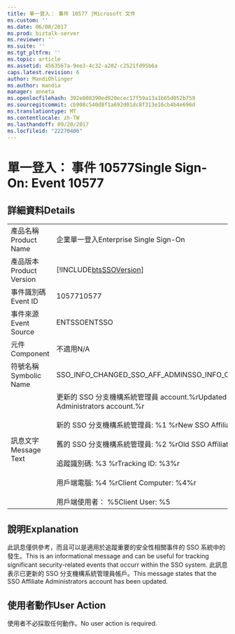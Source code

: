 ```yaml
---
title: 單一登入： 事件 10577 |Microsoft 文件
ms.custom: ''
ms.date: 06/08/2017
ms.prod: biztalk-server
ms.reviewer: ''
ms.suite: ''
ms.tgt_pltfrm: ''
ms.topic: article
ms.assetid: 4563567a-9ee3-4c32-a202-c2521fd95b6a
caps.latest.revision: 6
author: MandiOhlinger
ms.author: mandia
manager: anneta
ms.openlocfilehash: 392e808390ed920ecec17f59a13a1b65d052b759
ms.sourcegitcommit: cb908c540d8f1a692d01dc8f313e16cb4b4e696d
ms.translationtype: MT
ms.contentlocale: zh-TW
ms.lasthandoff: 09/20/2017
ms.locfileid: "22270406"
---
```

# <a name="single-sign-on-event-10577"></a><span data-ttu-id="5a945-102">單一登入： 事件 10577</span><span class="sxs-lookup"><span data-stu-id="5a945-102">Single Sign-On: Event 10577</span></span>
## <a name="details"></a><span data-ttu-id="5a945-103">詳細資料</span><span class="sxs-lookup"><span data-stu-id="5a945-103">Details</span></span>  
  
|||  
|-|-|  
|<span data-ttu-id="5a945-104">產品名稱</span><span class="sxs-lookup"><span data-stu-id="5a945-104">Product Name</span></span>|<span data-ttu-id="5a945-105">企業單一登入</span><span class="sxs-lookup"><span data-stu-id="5a945-105">Enterprise Single Sign-On</span></span>|  
|<span data-ttu-id="5a945-106">產品版本</span><span class="sxs-lookup"><span data-stu-id="5a945-106">Product Version</span></span>|[!INCLUDE[btsSSOVersion](../includes/btsssoversion-md.md)]|  
|<span data-ttu-id="5a945-107">事件識別碼</span><span class="sxs-lookup"><span data-stu-id="5a945-107">Event ID</span></span>|<span data-ttu-id="5a945-108">10577</span><span class="sxs-lookup"><span data-stu-id="5a945-108">10577</span></span>|  
|<span data-ttu-id="5a945-109">事件來源</span><span class="sxs-lookup"><span data-stu-id="5a945-109">Event Source</span></span>|<span data-ttu-id="5a945-110">ENTSSO</span><span class="sxs-lookup"><span data-stu-id="5a945-110">ENTSSO</span></span>|  
|<span data-ttu-id="5a945-111">元件</span><span class="sxs-lookup"><span data-stu-id="5a945-111">Component</span></span>|<span data-ttu-id="5a945-112">不適用</span><span class="sxs-lookup"><span data-stu-id="5a945-112">N/A</span></span>|  
|<span data-ttu-id="5a945-113">符號名稱</span><span class="sxs-lookup"><span data-stu-id="5a945-113">Symbolic Name</span></span>|<span data-ttu-id="5a945-114">SSO_INFO_CHANGED_SSO_AFF_ADMIN</span><span class="sxs-lookup"><span data-stu-id="5a945-114">SSO_INFO_CHANGED_SSO_AFF_ADMIN</span></span>|  
|<span data-ttu-id="5a945-115">訊息文字</span><span class="sxs-lookup"><span data-stu-id="5a945-115">Message Text</span></span>|<span data-ttu-id="5a945-116">更新的 SSO 分支機構系統管理員 account.%r</span><span class="sxs-lookup"><span data-stu-id="5a945-116">Updated SSO Affiliate Administrators account.%r</span></span><br /><br /> <span data-ttu-id="5a945-117">新的 SSO 分支機構系統管理員: %1 %r</span><span class="sxs-lookup"><span data-stu-id="5a945-117">New SSO Affiliate Administrators: %1%r</span></span><br /><br /> <span data-ttu-id="5a945-118">舊的 SSO 分支機構系統管理員: %2 %r</span><span class="sxs-lookup"><span data-stu-id="5a945-118">Old SSO Affiliate Administrators: %2%r</span></span><br /><br /> <span data-ttu-id="5a945-119">追蹤識別碼: %3 %r</span><span class="sxs-lookup"><span data-stu-id="5a945-119">Tracking ID: %3%r</span></span><br /><br /> <span data-ttu-id="5a945-120">用戶端電腦: %4 %r</span><span class="sxs-lookup"><span data-stu-id="5a945-120">Client Computer: %4%r</span></span><br /><br /> <span data-ttu-id="5a945-121">用戶端使用者： %5</span><span class="sxs-lookup"><span data-stu-id="5a945-121">Client User: %5</span></span>|  
  
## <a name="explanation"></a><span data-ttu-id="5a945-122">說明</span><span class="sxs-lookup"><span data-stu-id="5a945-122">Explanation</span></span>  
 <span data-ttu-id="5a945-123">此訊息僅供參考，而且可以是適用於追蹤重要的安全性相關事件的 SSO 系統中的發生。</span><span class="sxs-lookup"><span data-stu-id="5a945-123">This is an informational message and can be useful for tracking significant security-related events that occurr within the SSO system.</span></span> <span data-ttu-id="5a945-124">此訊息表示已更新的 SSO 分支機構系統管理員帳戶。</span><span class="sxs-lookup"><span data-stu-id="5a945-124">This message states that the SSO Affiliate Administrators account has been updated.</span></span>  
  
## <a name="user-action"></a><span data-ttu-id="5a945-125">使用者動作</span><span class="sxs-lookup"><span data-stu-id="5a945-125">User Action</span></span>  
 <span data-ttu-id="5a945-126">使用者不必採取任何動作。</span><span class="sxs-lookup"><span data-stu-id="5a945-126">No user action is required.</span></span>